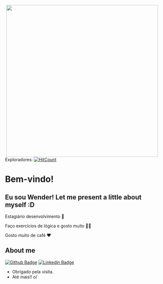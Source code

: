 <img align="right" width="500" height="500" src="https://media.giphy.com/media/1n67EigjECnOUc6rhS/giphy.gif">

Exploradores: [![HitCount](http://hits.dwyl.com/{username}/{project}.svg)](http://hits.dwyl.com/{username}/{project})
# Bem-vindo!
## Eu sou Wender! Let me present a little about myself :D

Estagiário desenvolvimento :robot:

Faço exercícios de lógica e gosto muito  :man_technologist:

Gosto muito de café :heart:


## About me 

[![Github Badge](https://img.shields.io/badge/-Github-000?style=flat-square&logo=Github&logoColor=white&link=https://github.com/wenderzb)](https://github.com/wenderzb)
[![Linkedin Badge](https://img.shields.io/badge/-LinkedIn-blue?style=flat-square&logo=Linkedin&logoColor=white&link=https://www.linkedin.com/in/wender-batista/)](https://www.linkedin.com/in/wender-batista/)


- Obrigado pela visita. 
- Até mais!! o/
